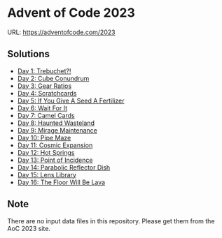 # Advent of Code 2023

URL: https://adventofcode.com/2023

## Solutions

* [Day 1: Trebuchet?!](./day_01/)
* [Day 2: Cube Conundrum](./day_02/)
* [Day 3: Gear Ratios ](./day_03/)
* [Day 4: Scratchcards](./day_04/)
* [Day 5: If You Give A Seed A Fertilizer](./day_05/)
* [Day 6: Wait For It](./day_06/)
* [Day 7: Camel Cards](./day_07/)
* [Day 8: Haunted Wasteland](./day_08/)
* [Day 9: Mirage Maintenance](./day_09/)
* [Day 10: Pipe Maze](./day_10/)
* [Day 11: Cosmic Expansion](./day_11/)
* [Day 12: Hot Springs](./day_12/)
* [Day 13: Point of Incidence](./day_13/)
* [Day 14: Parabolic Reflector Dish](./day_14/)
* [Day 15: Lens Library](./day_15/)
* [Day 16: The Floor Will Be Lava](./day_16/)

## Note

There are no input data files in this repository.
Please get them from the AoC 2023 site.

